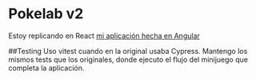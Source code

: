 # Pokelab v2

Estoy replicando en React [mi aplicación hecha en Angular](https://github.com/miguel-hv/poke-lab/blob/main/src/app/app.component.ts)

##Testing
Uso vitest cuando en la original usaba Cypress. Mantengo los mismos tests que los originales, donde ejecuto el flujo del minijuego que completa la aplicación. 